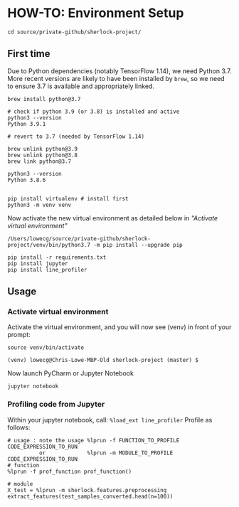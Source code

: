 # HOW-TO: Environment Setup
```
cd source/private-github/sherlock-project/
```

## First time
Due to Python dependencies (notably TensorFlow 1.14), we need Python 3.7. More recent versions are likely to have been installed by `brew`, so we need to ensure 3.7 is available and appropriately linked.

```
brew install python@3.7

# check if python 3.9 (or 3.8) is installed and active
python3 --version
Python 3.9.1

# revert to 3.7 (needed by TensorFlow 1.14)

brew unlink python@3.9
brew unlink python@3.8
brew link python@3.7

python3 --version
Python 3.8.6


pip install virtualenv # install first
python3 -m venv venv
```

Now activate the new virtual environment as detailed below in *"Activate virtual environment"*

```
/Users/lowecg/source/private-github/sherlock-project/venv/bin/python3.7 -m pip install --upgrade pip

pip install -r requirements.txt
pip install jupyter
pip install line_profiler
```

## Usage
### Activate virtual environment
Activate the virtual environment, and you will now see (venv) in front of your prompt:

```
source venv/bin/activate

(venv) lowecg@Chris-Lowe-MBP-Old sherlock-project (master) $
```

Now launch PyCharm or Jupyter Notebook

```
jupyter notebook
```

### Profiling code from Jupyter

Within your jupyter notebook, call: `%load_ext line_profiler`
Profile as follows: 

```
# usage : note the usage %lprun -f FUNCTION_TO_PROFILE CODE_EXPRESSION_TO_RUN
          or             %lprun -m MODULE_TO_PROFILE CODE_EXPRESSION_TO_RUN
# function         
%lprun -f prof_function prof_function()

# module
X_test = %lprun -m sherlock.features.preprocessing extract_features(test_samples_converted.head(n=100))
```
